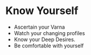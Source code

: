 # Know Yourself

- Ascertain your Varna 
- Watch your changing profiles
- Know your Deep Desires. 
- Be comfortable with yourself

